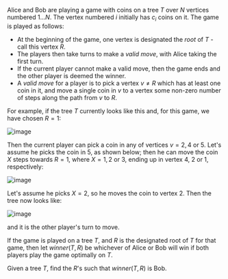 Alice and Bob are playing a game with coins on a tree $T$ over $N$ vertices numbered $1...N$. The vertex numbered $i$ initially has $c_i$ coins on it.  The game is played as follows:

- At the beginning of the game, one vertex is designated the *root* of $T$ - call this vertex $R$.
- The players then take turns to make a *valid move*, with Alice taking the first turn.
- If the current player cannot make a valid move, then the game ends and the other player is deemed the winner.
- A *valid move* for a player is to pick a vertex $v \ne R$ which has at least one coin in it, and move a single coin in $v$ to a vertex some non-zero number of steps along the path from $v$ to $R$. 

For example, if the tree $T$ currently looks like this and, for this game, we have chosen $R=1$:

![image](http://campus.codechef.com/SITJMADM/content/COUNTREE-move-example1of3.png)

Then the current player can pick a coin in any of vertices $v = 2, 4$ or $5$.  Let's assume he picks the coin in $5$, as shown below; then he can move the coin $X$ steps towards $R=1$, where $X=1,2$ or $3$, ending up in vertex $4$, $2$ or $1$, respectively:

![image](http://campus.codechef.com/SITJMADM/content/COUNTREE-move-example2of3.png)

Let's assume he picks $X=2$, so he moves the coin to vertex $2$.  Then the tree now looks like:

![image](http://campus.codechef.com/SITJMADM/content/COUNTREE-move-example3of3.png)

and it is the other player's turn to move.

If the game is played on a tree $T$, and $R$ is the designated root of $T$ for that game, then let $\textit{winner}(T, R)$ be whichever of Alice or Bob will win if both players play the game optimally on $T$.

Given a tree $T$, find the $R$'s such that $\textit{winner}(T, R)$ is Bob.
